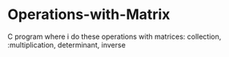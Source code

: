 # Operations-with-Matrix
C program where i do these operations with matrices: collection, :multiplication, determinant, inverse
